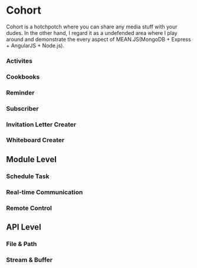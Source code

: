 # Cohort
Cohort is a hotchpotch where you can share any media stuff with your dudes. In the other hand, I regard it as a undefended area where I play around and demonstrate the every aspect of MEAN.JS(MongoDB + Express + AngularJS + Node.js).

### Activites

### Cookbooks

### Reminder

### Subscriber

### Invitation Letter Creater

### Whiteboard Creater

## Module Level

### Schedule Task

### Real-time Communication

### Remote Control

## API Level

### File & Path

### Stream & Buffer
